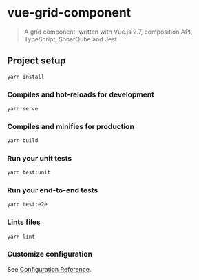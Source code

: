 # vue-grid-component

> A grid component, written with Vue.js 2.7, composition API, TypeScript, SonarQube and Jest

## Project setup

```sh
yarn install
```

### Compiles and hot-reloads for development

```sh
yarn serve
```

### Compiles and minifies for production

```sh
yarn build
```

### Run your unit tests

```sh
yarn test:unit
```

### Run your end-to-end tests

```sh
yarn test:e2e
```

### Lints files

```sh
yarn lint
```

### Customize configuration

See [Configuration Reference](https://cli.vuejs.org/config/).
